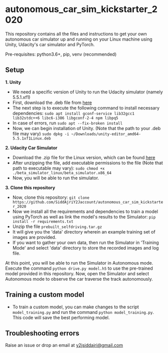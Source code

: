 # autonomous_car_sim_kickstarter_2020
This repository contains all the files and instructions to get your own autonomous car simulator up and running on your Linux machine using Unity, Udacity's car simulator and PyTorch.

Pre-requisites: python3.6+, pip, venv (recommended)

## Setup
**1. Unity**
- We need a specific version of Unity to run the Udacity simulator (namely 5.5.1.xf1)
- First, download the .deb file from [here](https://beta.unity3d.com/download/f5287bef00ff/public_download.html)
- The next step is to execute the following command to install necessary dependencies: ```sudo apt install gconf-service lib32gcc1 lib32stdc++6 libc6-i386 libgconf-2-4 npm libpq5```
- In case of errors, run ```sudo apt --fix-broken install```
- Now, we can begin installation of Unity. (Note that the path to your .deb file may vary) ```sudo dpkg -i ~/Downloads/unity-editor_amd64-5.5.1xf1Linux.deb```

**2. Udacity Car Simulator**
- Download the .zip file for the Linux version, which can be found [here](https://s3-us-west-1.amazonaws.com/udacity-selfdrivingcar/Term1-Sim/term1-simulator-linux.zip)
- After unzipping the file, add executable permissions to the file (Note that path to executable may vary): ```sudo chmod +x ./beta_simulator_linux/beta_simulator.x86_64```
- Now, you will be able to run the simulator.

**3. Clone this repository**
- Now, clone this repository: ```git clone https://github.com/SiddAjriY2Jaccount/autonomous_car_sim_kickstarter_2020```
- Now we install all the requirements and dependencies to train a model using PyTorch as well as link the model's results to the Simulator: ```pip install -r requirements.txt ```  
- Unzip the file ```prebuilt_selfdriving.tar.gz```
- It will give you the 'data' directory wherein an example training set of images are provided.
- If you want to gather your own data, then run the Simulator in 'Training Mode' and select 'data' directory to store the recorded images and log file.

At this point, you will be able to run the Simulator in Autonomous mode. Execute the command ```python drive.py model.h5``` to use the pre-trained model provided in this repository. Now, open the Simulator and select Autonomous mode to observe the car traverse the track autonomously.

## Training a custom model
- To train a custom model, you can make changes to the script `model_training.py` and run the command `python model_training.py`. This code will save the best performing model.

## Troubleshooting errors
Raise an issue or drop an email at [y2jsiddajri@gmail.com](mailto:y2jsiddajri@gmail.com)
